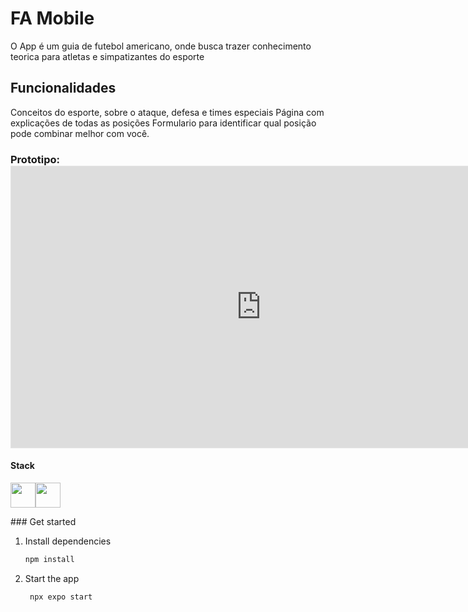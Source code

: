 
<h1> FA Mobile </h1>

O App é um guia de futebol americano, onde busca trazer conhecimento teorica para atletas e simpatizantes do esporte

<h2>Funcionalidades</h2>
Conceitos do esporte, sobre o ataque, defesa e times especiais
Página com explicações de todas as posições
Formulario para identificar qual posição pode combinar melhor com você.

<h3>Prototipo: <iframe style="border: 1px solid rgba(0, 0, 0, 0.1);" width="800" height="450" src="https://embed.figma.com/proto/IwF97D01OtOjiNf6iS3ffa/FA-Mobile?page-id=0%3A1&node-id=9-108&node-type=canvas&viewport=1161%2C575%2C0.24&scaling=scale-down&content-scaling=fixed&starting-point-node-id=2%3A136&embed-host=share" allowfullscreen></iframe>
</h3>
<h4>Stack</h4>
<p><img loading="lazy" src="https://cdn.jsdelivr.net/gh/devicons/devicon/icons/react/react-original.svg" width="40" height="40"/><img loading="lazy" src="https://cdn.jsdelivr.net/gh/devicons/devicon/icons/firebase/firebase-original.svg" width="40" height="40"/></p>
### Get started

1. Install dependencies

   ```bash
   npm install
   ```

2. Start the app

   ```bash
    npx expo start
   ```


